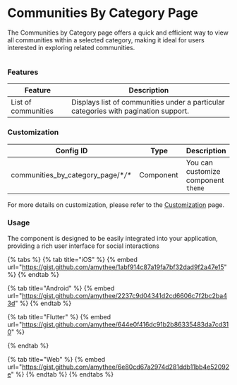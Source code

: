 # Communities By Category Page

The Communities by Category page offers a quick and efficient way to view all communities within a selected category, making it ideal for users interested in exploring related communities.

<figure><img src="../../../../.gitbook/assets/Categories (1).png" alt=""><figcaption></figcaption></figure>

### Features

| Feature             | Description                                                                         |
| ------------------- | ----------------------------------------------------------------------------------- |
| List of communities | Displays list of communities under a particular categories with pagination support. |

### Customization

<table><thead><tr><th width="301">Config ID</th><th width="122">Type</th><th>Description</th></tr></thead><tbody><tr><td>communities_by_category_page/*<em>/*</em></td><td>Component</td><td>You can customize component <code>theme</code></td></tr></tbody></table>

For more details on customization, please refer to the [Customization](../../customization/) page.

### Usage <a href="#usage" id="usage"></a>

The component is designed to be easily integrated into your application, providing a rich user interface for social interactions

{% tabs %}
{% tab title="iOS" %}
{% embed url="https://gist.github.com/amythee/1abf914c87a19fa7bf32dad9f2a47e15" %}
{% endtab %}

{% tab title="Android" %}
{% embed url="https://gist.github.com/amythee/2237c9d04341d2cd6606c7f2bc2ba43d" %}
{% endtab %}

{% tab title="Flutter" %}
{% embed url="https://gist.github.com/amythee/644e0f416dc91b2b86335483da7cd310" %}


{% endtab %}

{% tab title="Web" %}
{% embed url="https://gist.github.com/amythee/6e80cd67a2974d281ddb11bb4e52092e" %}
{% endtab %}
{% endtabs %}
